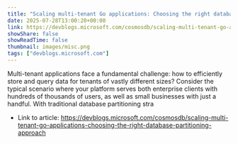```yaml
---
title: "Scaling multi-tenant Go applications: Choosing the right database partitioning approach"
date: 2025-07-28T13:00:20+00:00
link: https://devblogs.microsoft.com/cosmosdb/scaling-multi-tenant-go-applications-choosing-the-right-database-partitioning-approach
showShare: false
showReadTime: false
thumbnail: images/misc.png
tags: ["devblogs.microsoft.com"]
---
```

Multi-tenant applications face a fundamental challenge: how to efficiently store and query data for tenants of vastly different sizes? Consider the typical scenario where your platform serves both enterprise clients with hundreds of thousands of users, as well as small businesses with just a handful. With traditional database partitioning stra

- Link to article: https://devblogs.microsoft.com/cosmosdb/scaling-multi-tenant-go-applications-choosing-the-right-database-partitioning-approach